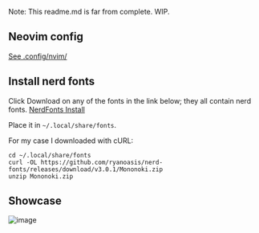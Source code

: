 Note: This readme.md is far from complete. WIP.

## Neovim config

[See .config\/nvim\/](.config/nvim/)

## Install nerd fonts

Click Download on any of the fonts in the link below; they all contain nerd fonts.
[NerdFonts Install](https://nerdfonts.com/font-downloads)

Place it in `~/.local/share/fonts`.

For my case I downloaded with cURL:
```
cd ~/.local/share/fonts
curl -OL https://github.com/ryanoasis/nerd-fonts/releases/download/v3.0.1/Mononoki.zip
unzip Mononoki.zip
```
## Showcase

![image](https://github.com/FrostyNick/dotfiles/assets/57016218/dc492a6c-f389-45b4-b874-b4850f5ea08a)
